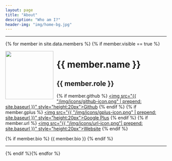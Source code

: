 ```yaml
---
layout: page
title: "About"
description: "Who am I?"
header-img: "img/home-bg.jpg"
---
```

<!--
![Jexus](../img/Jexus.jpg)# Yung-Sung Chuang  
Undergraduate Student / Electrical Engineering

Hi! My name is Yung-Sung Chuang, a student who major in electrical engineering in National Taiwan University.
I will share some notes or articles during my study. Thanks for reading and taking the time to comment :)
-->
<hr>

{% for member in site.data.members %} {% if member.visible == true %}

<img src="{{ member.img }}" style="margin-top:0px; margin-bottom:5px; margin-right:10px; float:left; width:150px !important">

<h1>{{ member.name }}</h1>

<h2>{{ member.role }}</h2>

{% if member.github %} 
<span class="social-share-googleplus"><a href="https://github.com/{{ member.github }}" title="Github"><img src="{{ "/img/icons/github-icon.png" | prepend: site.baseurl }}" style="height:20px">Github</a></span> 
{% endif %}
{% if member.gplus %}
<span class="social-share-googleplus"><a href="{{ member.gplus }}" title="Google Plus"><img src="{{ "/img/icons/gplus-icon.png" | prepend: site.baseurl }}" style="height:20px">Google Plus</a></span>
{% endif %}
{% if member.url %}
<span class="social-share-googleplus"><a href="{{ member.url }}" title="Google Plus"><img src="{{ "/img/icons/url-icon.png"| prepend: site.baseurl }}" style="height:20px">Website</a></span>
{% endif %}

{% if member.bio %} 
{{ member.bio }}
{% endif %}

<hr>

{% endif %}{% endfor %}
	